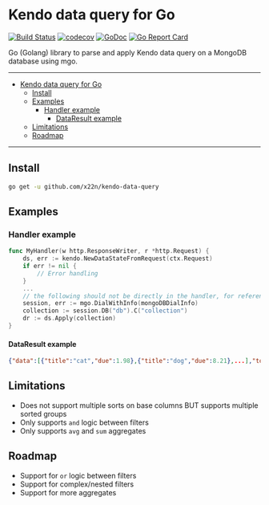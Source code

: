 # Kendo data query for Go

[![Build Status](https://travis-ci.org/x22n/kendo-data-query.svg)](https://travis-ci.org/x22n/kendo-data-query)
[![codecov](https://codecov.io/gh/x22n/kendo-data-query/branch/master/graph/badge.svg)](https://codecov.io/gh/x22n/kendo-data-query)
[![GoDoc](https://godoc.org/github.com/x22n/kendo-data-query?status.svg)](https://godoc.org/github.com/x22n/kendo-data-query)
[![Go Report Card](https://goreportcard.com/badge/github.com/x22n/kendo-data-query)](https://goreportcard.com/report/github.com/x22n/kendo-data-query)

Go (Golang) library to parse and apply Kendo data query on a MongoDB database using mgo.

---

- [Kendo data query for Go](#kendo-data-query-for-go)
  - [Install](#install)
  - [Examples](#examples)
    - [Handler example](#handler-example)
      - [DataResult example](#dataresult-example)
  - [Limitations](#limitations)
  - [Roadmap](#roadmap)

---

## Install

```sh
go get -u github.com/x22n/kendo-data-query
```

## Examples

### Handler example

```go
func MyHandler(w http.ResponseWriter, r *http.Request) {
    ds, err := kendo.NewDataStateFromRequest(ctx.Request)
    if err != nil {
        // Error handling
    }
    ...
    // the following should not be directly in the handler, for reference only
    session, err := mgo.DialWithInfo(mongoDBDialInfo)
    collection := session.DB("db").C("collection")
    dr := ds.Apply(collection)
}
```

#### DataResult example

```json
{"data":[{"title":"cat","due":1.98},{"title":"dog","due":8.21},...],"total":325}
```

## Limitations

- Does not support multiple sorts on base columns BUT supports multiple sorted groups
- Only supports `and` logic between filters
- Only supports `avg` and `sum` aggregates

## Roadmap

- Support for `or` logic between filters
- Support for complex/nested filters
- Support for more aggregates
